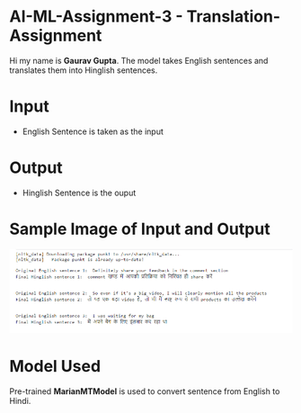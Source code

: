 # AI-ML-Assignment-3 - Translation-Assignment

Hi my name is **Gaurav Gupta**. The model takes English sentences and translates them into Hinglish sentences.

# Input
* English Sentence is taken as the input

# Output
* Hinglish Sentence is the ouput

# Sample Image of Input and Output
![Sample Input Output](./sample_input_output_image.png)

# Model Used
Pre-trained **MarianMTModel** is used to convert sentence from English to Hindi. 
